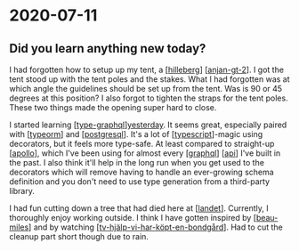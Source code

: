 # 2020-07-11

## Did you learn anything new today?

I had forgotten how to setup up my tent, a [[hilleberg]] [[anjan-gt-2]]. I got the tent stood up with the tent poles and the stakes. What I had forgotten was at which angle the guidelines should be set up from the tent. Was is 90 or 45 degrees at this position? I also forgot to tighten the straps for the tent poles. These two things made the opening super hard to close.

I started learning [[type-graphql]][yesterday](2020-07-10). It seems great, especially paired with [[typeorm]] and [[postgresql]]. It's a lot of [[typescript]]-magic using decorators, but it feels more type-safe. At least compared to straight-up [[apollo]], which I've been using for almost every [[graphql]] [[api]] I've built in the past. I also think it'll help in the long run when you get used to the decorators which will remove having to handle an ever-growing schema definition and you don't need to use type generation from a third-party library.

I had fun cutting down a tree that had died here at [[landet]]. Currently, I thoroughly enjoy working outside. I think I have gotten inspired by [[beau-miles]] and by watching [[tv-hjälp-vi-har-köpt-en-bondgård]]. Had to cut the cleanup part short though due to rain.

[//begin]: # "Autogenerated link references for markdown compatibility"
[hilleberg]: hilleberg "HIlleberg"
[anjan-gt-2]: anjan-gt-2 "Anjan GT 2"
[type-graphql]: type-graphql "type-graphql"
[typeorm]: typeorm "typeorm"
[postgresql]: postgresql "PostgreSQL"
[typescript]: typescript "TypeScript"
[apollo]: apollo "Apollo"
[graphql]: graphql "GraphQL"
[api]: api "API"
[landet]: landet "Landet"
[beau-miles]: beau-miles "Beau Miles"
[tv-hjälp-vi-har-köpt-en-bondgård]: tv-hjälp-vi-har-köpt-en-bondgård "TV: Hjälp vi har köpt en bondgård"
[//end]: # "Autogenerated link references"
